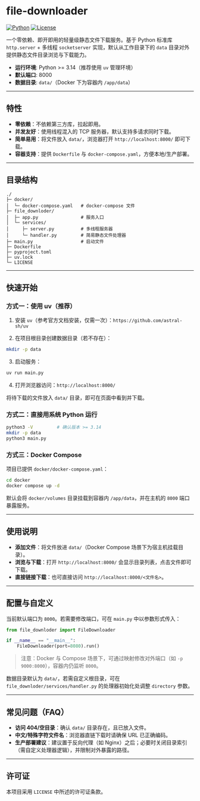 # file-downloader

[![Python](https://img.shields.io/badge/Python-3.14+-blue.svg)](https://www.python.org/downloads/)
[![License](https://img.shields.io/badge/License-GNU-green.svg)](LICENSE)

一个零依赖、即开即用的轻量级静态文件下载服务。基于 Python 标准库 `http.server` + 多线程 `socketserver` 实现，默认从工作目录下的
`data` 目录对外提供静态文件目录浏览与下载能力。

- **运行环境**: Python >= 3.14（推荐使用 `uv` 管理环境）
- **默认端口**: 8000
- **数据目录**: `data/`（Docker 下为容器内 `/app/data`）

---

## 特性

- **零依赖**：不依赖第三方库，拉起即用。
- **并发友好**：使用线程混入的 TCP 服务器，默认支持多请求同时下载。
- **简单易用**：将文件放入 `data/`，浏览器打开 `http://localhost:8000/` 即可下载。
- **容器支持**：提供 `Dockerfile` 与 `docker-compose.yaml`，方便本地/生产部署。

---

## 目录结构

```text
./
├─ docker/
│  └─ docker-compose.yaml   # docker-compose 文件
├─ file_downloder/
│  ├─ app.py                # 服务入口
│  └─ services/
│     ├─ server.py          # 多线程服务器
│     └─ handler.py         # 简易静态文件处理器
├─ main.py                  # 启动文件
├─ Dockerfile
├─ pyproject.toml
├─ uv.lock
└─ LICENSE
```

---

## 快速开始

### 方式一：使用 uv（推荐）

1) 安装 `uv`（参考官方文档安装，仅需一次）：`https://github.com/astral-sh/uv`

2) 在项目根目录创建数据目录（若不存在）：

```bash
mkdir -p data
```

3) 启动服务：

```bash
uv run main.py
```

4) 打开浏览器访问：`http://localhost:8000/`

将待下载的文件放入 `data/` 目录，即可在页面中看到并下载。

### 方式二：直接用系统 Python 运行

```bash
python3 -V         # 确认版本 >= 3.14
mkdir -p data
python3 main.py
```

### 方式三：Docker Compose

项目已提供 `docker/docker-compose.yaml`：

```bash
cd docker
docker compose up -d
```

默认会将 `docker/volumes` 目录挂载到容器内 `/app/data`，并在主机的 `8000` 端口暴露服务。

---

## 使用说明

- **添加文件**：将文件放进 `data/`（Docker Compose 场景下为宿主机挂载目录）。
- **浏览与下载**：打开 `http://localhost:8000/` 会显示目录列表，点击文件即可下载。
- **直接链接下载**：也可直接访问 `http://localhost:8000/<文件名>`。

---

## 配置与自定义

当前默认端口为 `8000`。若需要修改端口，可在 `main.py` 中以参数形式传入：

```python
from file_downloder import FileDownloader

if __name__ == "__main__":
    FileDownloader(port=8080).run()
```

> 注意：Docker 与 Compose 场景下，可通过映射修改对外端口（如 `-p 9000:8000`），容器内仍监听 `8000`。

数据目录默认为 `data/`，若需自定义根目录，可在 `file_downloder/services/handler.py` 的处理器初始化处调整 `directory` 参数。

---

## 常见问题（FAQ）

- **访问 404/空目录**：确认 `data/` 目录存在，且已放入文件。
- **中文/特殊字符文件名**：浏览器直链下载时请确保 URL 已正确编码。
- **生产部署建议**：建议置于反向代理（如 Nginx）之后；必要时关闭目录索引（需自定义处理器逻辑），并限制对外暴露的路径。

---

## 许可证

本项目采用 `LICENSE` 中所述的许可证条款。


